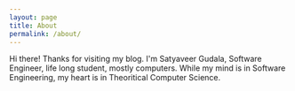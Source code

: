 ```yaml
---
layout: page
title: About
permalink: /about/
---
```


Hi there! Thanks for visiting my blog. I'm Satyaveer Gudala, Software Engineer, life long student, mostly computers. While my mind is in Software Engineering, my heart is in Theoritical Computer Science.
